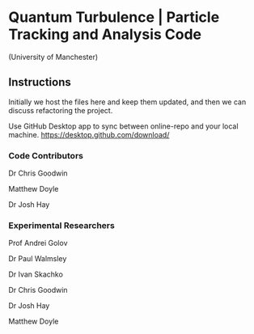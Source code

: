 # Quantum Turbulence | Particle Tracking and Analysis Code 
(University of Manchester)

## Instructions
Initially we host the files here and keep them updated, and then we can discuss refactoring the project.

Use GitHub Desktop app to sync between online-repo and your local machine. https://desktop.github.com/download/

### Code Contributors
Dr Chris Goodwin

Matthew Doyle

Dr Josh Hay

### Experimental Researchers
Prof Andrei Golov

Dr Paul Walmsley

Dr Ivan Skachko

Dr Chris Goodwin

Dr Josh Hay

Matthew Doyle

